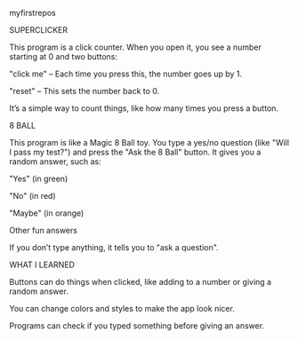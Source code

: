myfirstrepos

SUPERCLICKER

This program is a click counter. When you open it, you see a number starting at 0 and two buttons:

"click me" – Each time you press this, the number goes up by 1.

"reset" – This sets the number back to 0.

It’s a simple way to count things, like how many times you press a button.

8 BALL

This program is like a Magic 8 Ball toy. You type a yes/no question (like "Will I pass my test?") and press the "Ask the 8 Ball" button. It gives you a random answer, such as:

"Yes" (in green)

"No" (in red)

"Maybe" (in orange)

Other fun answers

If you don’t type anything, it tells you to "ask a question".

WHAT I LEARNED

Buttons can do things when clicked, like adding to a number or giving a random answer.

You can change colors and styles to make the app look nicer.

Programs can check if you typed something before giving an answer.
